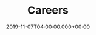 ---
title: Careers
description: Forestry is a growing company with big dreams and ample opportunities for you to have an impact and grow with us.
date: 2019-11-07T04:00:00.000+00:00
expirydate: 2030-12-31T04:00:00.000+00:00
type: careers
menu:
  footer:
    weight: 2
    parent: Company
---